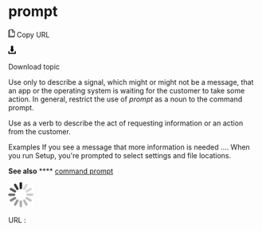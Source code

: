 # prompt

![Copy URL](media/prompt/Copy.png)
Copy URL

![Download](media/prompt/Download.png)

Download topic

Use
only to describe a signal, which might or might not be a
message, that an app or the operating system is waiting for the customer
to take some action. In general, restrict the use of *prompt* as a noun to the command prompt.

Use as a verb to describe the act of requesting information or an action from the customer.

Examples
If you see a message that more information is needed ....
When you run Setup, you're prompted to select settings and file locations.

**See also** **** [command prompt](https://worldready.cloudapp.net/Styleguide/Read?id=2700&topicid=33562)

![In progress](media/prompt/activity-large.gif)

URL :
